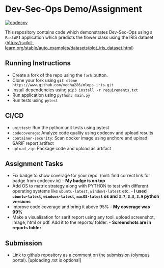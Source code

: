 # Dev-Sec-Ops Demo/Assignment

[![codecov](https://codecov.io/gh/Vedha286/devsecops-iris/branch/master/graph/badge.svg?token=34NTSARCIX)](https://codecov.io/gh/Vedha286/devsecops-iris)


This repository contains code which demonstrates Dev-Sec-Ops using a `FastAPI` application which predicts the flower class using the IRIS dataset (https://scikit-learn.org/stable/auto_examples/datasets/plot_iris_dataset.html)

## Running Instructions
- Create a fork of the repo using the `fork` button.
- Clone your fork using `git clone https://www.github.com/vedha286/mlops-iris.git`
- Install dependencies using `pip3 install -r requirements.txt`
- Run application using `python3 main.py`
- Run tests using `pytest`

## CI/CD
- `unittest`: Run the python unit tests using pytest
- `codecoverage`: Analyze code quality using codecov and upload results
- `container-security`: Scan docker image using anchore and upload SARIF report artifact
- `upload_zip`: Package code and upload as artifact


## Assignment Tasks
- Fix badge to show coverage for your repo. (hint: find correct link for badge from codecov.io) - **My badge is on top**
- Add OS to matrix strategy along with PYTHON to test with different operating systems like `ubuntu-latest`, `windows-latest`  etc. - **I used `ubuntu-latest`, `windows-latest`, `macOS-latest` os and `3.7`, `3.8`, `3.9` python versions**
- Improve code coverage and bring it above 95% - **My coverage was 99%**
- Make a visualisation for sarif report using any tool. upload screenshot, image, html or pdf. Add it to the reports/ folder. - **Screenshots are in reports folder**

## Submission
- Link to github repository as a comment on the submission (olympus portal). [uploading .txt is optional]
